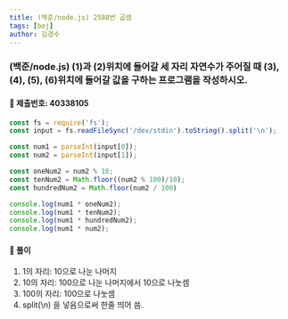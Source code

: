 ```yaml
---
title: (백준/node.js) 2588번 곱셈
tags: [boj]
author: 김경수
---
```


### (백준/node.js) (1)과 (2)위치에 들어갈 세 자리 자연수가 주어질 때 (3), (4), (5), (6)위치에 들어갈 값을 구하는 프로그램을 작성하시오.
#### 📌 제출번호: 40338105
``` js
const fs = require('fs');
const input = fs.readFileSync('/dev/stdin').toString().split('\n');

const num1 = parseInt(input[0]);
const num2 = parseInt(input[1]);

const oneNum2 = num2 % 10;
const tenNum2 = Math.floor((num2 % 100)/10);
const hundredNum2 = Math.floor(num2 / 100)

console.log(num1 * oneNum2);
console.log(num1 * tenNum2);
console.log(num1 * hundredNum2);
console.log(num1 * num2);
```

#### 📌 풀이
1. 1의 자리: 10으로 나눈 나머지
2. 10의 자리: 100으로 나눈 나머지에서 10으로 나눗셈
3. 100의 자리: 100으로 나눗셈
4. split(\n) 을 넣음으로써 한줄 띄어 씀.